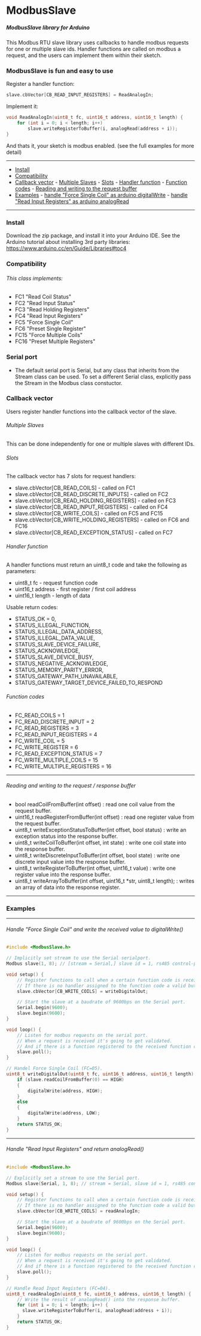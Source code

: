 # ModbusSlave

##### ModbusSlave library for Arduino

This Modbus RTU slave library uses callbacks to handle modbus requests for one or multiple slave ids.
Handler functions are called on modbus a request, and the users can implement them within their sketch.

### ModbusSlave is fun and easy to use

Register a handler function:

```c
slave.cbVector[CB_READ_INPUT_REGISTERS] = ReadAnalogIn;
```

Implement it:

```c
void ReadAnalogIn(uint8_t fc, uint16_t address, uint16_t length) {
    for (int i = 0; i < length; i++)
        slave.writeRegisterToBuffer(i, analogRead(address + i));
}
```

And thats it, your sketch is modbus enabled. (see the full examples for more detail)

---

- [Install](#install)
- [Compatibility](#compatibility)
- [Callback vector](#callback-vector) - [Multiple Slaves](#multiple-slaves) - [Slots](#slots) - [Handler function](#handler-function) - [Function codes](#function-codes) - [Reading and writing to the request buffer](#reading-and-writing-to-the-request-buffer)
- [Examples](#examples) - [handle "Force Single Coil" as arduino digitalWrite](#handle-force-single-coil-as-arduino-digitalwrite) - [handle "Read Input Registers" as arduino analogRead](#handle-read-input-registers-as-arduino-analogread)

---

### Install

Download the zip package, and install it into your Arduino IDE. See the Arduino tutorial about installing 3rd party libraries: https://www.arduino.cc/en/Guide/Libraries#toc4

### Compatibility

###### This class implements:

- FC1 "Read Coil Status"
- FC2 "Read Input Status"
- FC3 "Read Holding Registers"
- FC4 "Read Input Registers"
- FC5 "Force Single Coil"
- FC6 "Preset Single Register"
- FC15 "Force Multiple Coils"
- FC16 "Preset Multiple Registers"

### Serial port

- The default serial port is Serial, but any class that inherits from the Stream class can be used.
  To set a different Serial class, explicitly pass the Stream in the Modbus class constuctor.

### Callback vector

Users register handler functions into the callback vector of the slave.

###### Multiple Slaves

This can be done independently for one or multiple slaves with different IDs.

###### Slots

The callback vector has 7 slots for request handlers:

- slave.cbVector[CB_READ_COILS] - called on FC1
- slave.cbVector[CB_READ_DISCRETE_INPUTS] - called on FC2
- slave.cbVector[CB_READ_HOLDING_REGISTERS] - called on FC3
- slave.cbVector[CB_READ_INPUT_REGISTERS] - called on FC4
- slave.cbVector[CB_WRITE_COILS] - called on FC5 and FC15
- slave.cbVector[CB_WRITE_HOLDING_REGISTERS] - called on FC6 and FC16
- slave.cbVector[CB_READ_EXCEPTION_STATUS] - called on FC7

###### Handler function

A handler functions must return an uint8_t code and take the following as parameters:

- uint8_t fc - request function code
- uint16_t address - first register / first coil address
- uint16_t length - length of data

Usable return codes:

- STATUS_OK = 0,
- STATUS_ILLEGAL_FUNCTION,
- STATUS_ILLEGAL_DATA_ADDRESS,
- STATUS_ILLEGAL_DATA_VALUE,
- STATUS_SLAVE_DEVICE_FAILURE,
- STATUS_ACKNOWLEDGE,
- STATUS_SLAVE_DEVICE_BUSY,
- STATUS_NEGATIVE_ACKNOWLEDGE,
- STATUS_MEMORY_PARITY_ERROR,
- STATUS_GATEWAY_PATH_UNAVAILABLE,
- STATUS_GATEWAY_TARGET_DEVICE_FAILED_TO_RESPOND

###### Function codes

- FC_READ_COILS = 1
- FC_READ_DISCRETE_INPUT = 2
- FC_READ_REGISTERS = 3
- FC_READ_INPUT_REGISTERS = 4
- FC_WRITE_COIL = 5
- FC_WRITE_REGISTER = 6
- FC_READ_EXCEPTION_STATUS = 7
- FC_WRITE_MULTIPLE_COILS = 15
- FC_WRITE_MULTIPLE_REGISTERS = 16

---

###### Reading and writing to the request / response buffer

- bool readCoilFromBuffer(int offset) : read one coil value from the request buffer.
- uint16_t readRegisterFromBuffer(int offset) : read one register value from the request buffer.
- uint8_t writeExceptionStatusToBuffer(int offset, bool status) : write an exception status into the response buffer.
- uint8_t writeCoilToBuffer(int offset, int state) : write one coil state into the response buffer.
- uint8_t writeDiscreteInputToBuffer(int offset, bool state) : write one discrete input value into the response buffer.
- uint8_t writeRegisterToBuffer(int offset, uint16_t value) : write one register value into the response buffer.
- uint8_t writeArrayToBuffer(int offset, uint16_t \*str, uint8_t length); : writes an array of data into the response register.

---

### Examples

---

###### Handle "Force Single Coil" and write the received value to digitalWrite()
```cpp
#include <ModbusSlave.h>

// Implicitly set stream to use the Serial serialport.
Modbus slave(1, 8); // [stream = Serial,] slave id = 1, rs485 control-pin = 8

void setup() {
    // Register functions to call when a certain function code is received.
    // If there is no handler assigned to the function code a valid but empty message will be replied.
    slave.cbVector[CB_WRITE_COILS] = writeDigitalOut;

    // Start the slave at a baudrate of 9600bps on the Serial port.
    Serial.begin(9600);
    slave.begin(9600);
}

void loop() {
    // Listen for modbus requests on the serial port.
    // When a request is received it's going to get validated.
    // And if there is a function registered to the received function code, this function will be executed.
    slave.poll();
}

// Handel Force Single Coil (FC=05).
uint8_t writeDigitalOut(uint8_t fc, uint16_t address, uint16_t length) {
    if (slave.readCoilFromBuffer(0) == HIGH)
    {
        digitalWrite(address, HIGH);
    }
    else
    {
        digitalWrite(address, LOW);
    }
    return STATUS_OK;
}

```

---

###### Handle "Read Input Registers" and return analogRead()

```cpp
#include <ModbusSlave.h>

// Explicitly set a stream to use the Serial port.
Modbus slave(Serial, 1, 8); // stream = Serial, slave id = 1, rs485 control-pin = 8

void setup() {
    // Register functions to call when a certain function code is received.
    // If there is no handler assigned to the function code a valid but empty message will be replied.
    slave.cbVector[CB_WRITE_COILS] = readAnalogIn;

    // Start the slave at a baudrate of 9600bps on the Serial port.
    Serial.begin(9600);
    slave.begin(9600);
}

void loop() {
    // Listen for modbus requests on the serial port.
    // When a request is received it's going to get validated.
    // And if there is a function registered to the received function code, this function will be executed.
    slave.poll();
}

// Handle Read Input Registers (FC=04).
uint8_t readAnalogIn(uint8_t fc, uint16_t address, uint16_t length) {
    // Write the result of analogRead() into the response buffer.
    for (int i = 0; i < length; i++) {
      slave.writeRegisterToBuffer(i, analogRead(address + i));
    }
    return STATUS_OK;
}

```
